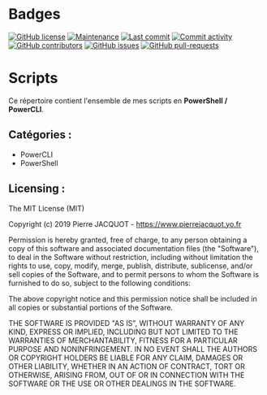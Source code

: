 # Badges
[![GitHub license](https://img.shields.io/github/license/pierre-jacquot/Scripts.svg)](https://github.com/pierre-jacquot/Scripts/blob/master/LICENSE)
[![Maintenance](https://img.shields.io/badge/Maintained%3F-yes-green.svg)](https://github.com/pierre-jacquot/Scripts/graphs/commit-activity)
[![Last commit](https://img.shields.io/github/last-commit/pierre-jacquot/Scripts.svg)](https://github.com/pierre-jacquot/Scripts/commits/master)
[![Commit activity](https://img.shields.io/github/commit-activity/y/pierre-jacquot/Scripts.svg)](https://github.com/pierre-jacquot/Scripts/commits/master)
[![GitHub contributors](https://img.shields.io/github/contributors/pierre-jacquot/Scripts.svg)](https://github.com/pierre-jacquot/Scripts/graphs/contributors)
[![GitHub issues](https://img.shields.io/github/issues/pierre-jacquot/Scripts.svg)](https://github.com/pierre-jacquot/Scripts/issues)
[![GitHub pull-requests](https://img.shields.io/github/issues-pr/pierre-jacquot/Scripts.svg)](https://github.com/pierre-jacquot/Scripts/pulls)

# Scripts
Ce répertoire contient l'ensemble de mes scripts en **PowerShell / PowerCLI**.

## Catégories :
- PowerCLI
- PowerShell

## Licensing :
The MIT License (MIT)

Copyright (c) 2019 Pierre JACQUOT - https://www.pierrejacquot.yo.fr

Permission is hereby granted, free of charge, to any person obtaining a copy
of this software and associated documentation files (the "Software"), to deal
in the Software without restriction, including without limitation the rights
to use, copy, modify, merge, publish, distribute, sublicense, and/or sell
copies of the Software, and to permit persons to whom the Software is
furnished to do so, subject to the following conditions:

The above copyright notice and this permission notice shall be included in all
copies or substantial portions of the Software.

THE SOFTWARE IS PROVIDED "AS IS", WITHOUT WARRANTY OF ANY KIND, EXPRESS OR
IMPLIED, INCLUDING BUT NOT LIMITED TO THE WARRANTIES OF MERCHANTABILITY,
FITNESS FOR A PARTICULAR PURPOSE AND NONINFRINGEMENT. IN NO EVENT SHALL THE
AUTHORS OR COPYRIGHT HOLDERS BE LIABLE FOR ANY CLAIM, DAMAGES OR OTHER
LIABILITY, WHETHER IN AN ACTION OF CONTRACT, TORT OR OTHERWISE, ARISING FROM,
OUT OF OR IN CONNECTION WITH THE SOFTWARE OR THE USE OR OTHER DEALINGS IN THE
SOFTWARE.
